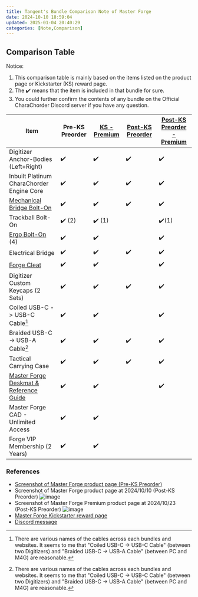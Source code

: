 ```yaml
---
title: Tangent's Bundle Comparison Note of Master Forge
date: 2024-10-10 18:59:04
updated: 2025-01-04 20:40:29
categories: [Note,Comparison]
---
```

## Comparison Table

Notice:

1. This comparison table is mainly based on the items listed on the product page or Kickstarter (KS) reward page.
2. The :heavy_check_mark: means that the item is included in that bundle for sure.
3. You could further confirm the contents of any bundle on the Official CharaChorder Discord server if you have any question.

|Item|Pre-KS Preorder|[KS - Premium](https://www.kickstarter.com/projects/charachorder/the-master-forge-a-keyboard-built-for-you/rewards#reward-UmV3YXJkLVVtVjNZWEprTFRFd01ETTVNelEx)|[Post-KS Preorder](https://forgekeyboard.com/products/master-forge)|[Post-KS Preorder - Premium](https://forgekeyboard.com/collections/loadouts/products/master-forge-premium)|
|-|-|-|-|-|
|Digitizer Anchor-Bodies (Left+Right)|:heavy_check_mark:|:heavy_check_mark:|:heavy_check_mark:|:heavy_check_mark:|
|Inbuilt Platinum CharaChorder Engine Core|:heavy_check_mark:|:heavy_check_mark:|:heavy_check_mark:|:heavy_check_mark:|
|[Mechanical Bridge Bolt-On](https://forgekeyboard.com/collections/bolt-ons%E2%84%A2/products/mechanical-bridge)|:heavy_check_mark:|:heavy_check_mark:|:heavy_check_mark:|:heavy_check_mark:|
|Trackball Bolt-On|:heavy_check_mark: (2)|:heavy_check_mark: (1)||:heavy_check_mark:(1)|
|[Ergo Bolt-On](https://forgekeyboard.com/collections/bolt-ons%E2%84%A2/products/ergo-bolt-on%E2%84%A2) (4)|:heavy_check_mark: |:heavy_check_mark:||:heavy_check_mark:|
|Electrical Bridge|:heavy_check_mark:|:heavy_check_mark:|:heavy_check_mark:|:heavy_check_mark:|
|[Forge Cleat](https://forgekeyboard.com/collections/add-ons/products/forge-cleat)|:heavy_check_mark:|:heavy_check_mark:||:heavy_check_mark:|
|Digitizer Custom Keycaps (2 Sets)|:heavy_check_mark:|:heavy_check_mark:|:heavy_check_mark:|:heavy_check_mark:|
|Coiled USB-C -> USB-C Cable[^cable]|:heavy_check_mark:|:heavy_check_mark:||:heavy_check_mark:|
|Braided USB-C -> USB-A Cable[^cable]|:heavy_check_mark:|:heavy_check_mark:|:heavy_check_mark:|:heavy_check_mark:|
|Tactical Carrying Case|:heavy_check_mark:|:heavy_check_mark:|:heavy_check_mark:|:heavy_check_mark:|
|[Master Forge Deskmat & Reference Guide](https://forgekeyboard.com/collections/add-ons/products/desk-mat)|:heavy_check_mark:|:heavy_check_mark:||:heavy_check_mark:|
|Master Forge CAD - Unlimited Access|:heavy_check_mark:|:heavy_check_mark:||
|Forge VIP Membership (2 Years)|:heavy_check_mark:|:heavy_check_mark:||

### References

- [Screenshot of Master Forge product page (Pre-KS Preorder)](https://discord.com/channels/861730583092658206/1176366370678653010/1278000103965200384)
- Screenshot of Master Forge product page at 2024/10/10 (Post-KS Preorder)
![image](https://hackmd.io/_uploads/r1gfT9Vry1l.png)
- Screenshot of Master Forge Premium product page at 2024/10/23 (Post-KS Preorder)
![image](https://hackmd.io/_uploads/B103PELe1x.png)
- [Master Forge Kickstarter reward page](https://www.kickstarter.com/projects/charachorder/the-master-forge-a-keyboard-built-for-you/rewards)
- [Discord message](https://discord.com/channels/861730583092658206/1282698538144497755/1282699704416735272)

[^cable]: There are various names of the cables across each bundles and websites. It seems to me that "Coiled USB-C -> USB-C Cable" (between two Digitizers) and "Braided USB-C -> USB-A Cable" (between PC and M4G) are reasonable.
